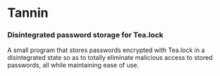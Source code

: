 # Tannin
### Disintegrated password storage for Tea.lock
A small program that stores passwords encrypted with Tea.lock in a disintegrated state so as to totally eliminate malicious access to stored passwords, all while maintaining ease of use.
